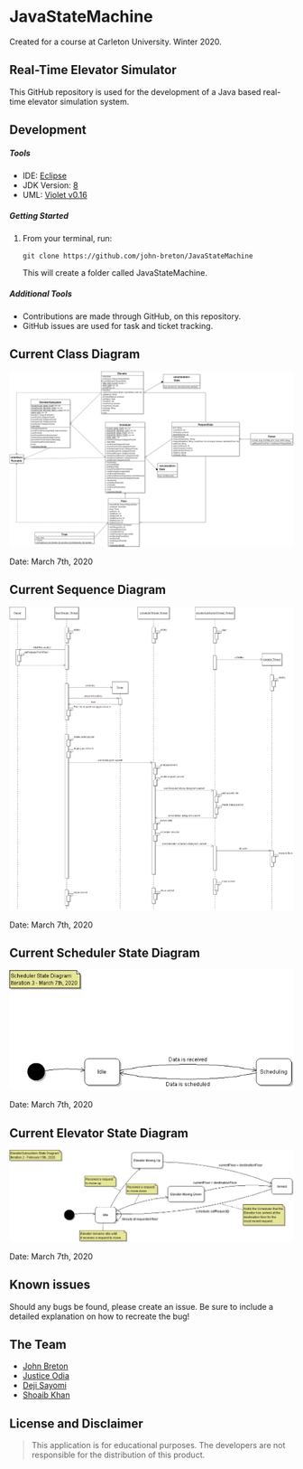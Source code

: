 # JavaStateMachine
Created for a course at Carleton University. Winter 2020.

## Real-Time Elevator Simulator

This GitHub repository is used for the development of a Java based real-time elevator simulation system.

## Development

##### Tools

- IDE: [Eclipse](https://www.eclipse.org/downloads/packages/release/2019-09/r/eclipse-ide-java-developers)
- JDK Version: [8](https://www.oracle.com/technetwork/java/javase/downloads/jdk8-downloads-2133151.html)
- UML: [Violet v0.16](http://www.horstmann.com/violet/violet-0.16c.jar)

##### Getting Started

1. From your terminal, run:
   ```
   git clone https://github.com/john-breton/JavaStateMachine
   ```
   This will create a folder called JavaStateMachine.

##### Additional Tools

- Contributions are made through GitHub, on this repository.
- GitHub issues are used for task and ticket tracking.

## Current Class Diagram

<p style="text-align:right">
<img src="documentation/Iteration 3/UML Images/UMLClassDiagram.png" alt="Class Diagram">
</p>
Date: March 7th, 2020

## Current Sequence Diagram

<p style="text-align:right">
<img src="documentation/Iteration 3/UML Images/UMLSequenceDiagram.png" alt="Sequence Diagram">
</p>
Date: March 7th, 2020

## Current Scheduler State Diagram
<p style="text-align:right">
<img src="documentation/Iteration 3/State Diagram Images/SchedulerStateDiagram.png" alt="Scheduler State Diagram">
</p>
Date: March 7th, 2020

## Current Elevator State Diagram
<p style="text-align:right">
<img src="documentation/Iteration 2/State Diagram Images/ElevatorSubSystemStateDiagram.png" alt="Elevator State Diagram">
</p>
Date: March 7th, 2020

## Known issues

Should any bugs be found, please create an issue. Be sure to include a detailed explanation on how to recreate the bug!

## The Team

- [John Breton](https://github.com/john-breton)
- [Justice Odia](https://github.com/oyenmwen)
- [Deji Sayomi](https://github.com/dejisayomi)
- [Shoaib Khan](https://github.com/shoaibkhan17)

## License and Disclaimer

> This application is for educational purposes. The developers are not responsible for the distribution of this product.
